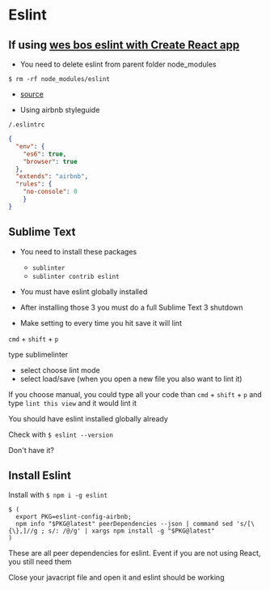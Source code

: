 # Eslint
## If using [wes bos eslint with Create React app](https://github.com/wesbos/eslint-config-wesbos)
* You need to delete eslint from parent folder node_modules

`$ rm -rf node_modules/eslint`

* [source](https://stackoverflow.com/questions/60124662/create-react-app-eslint-error-while-deployment-on-local-machine)

* Using airbnb styleguide

`/.eslintrc`

```json
{
  "env": {
    "es6": true,
    "browser": true
  },
  "extends": "airbnb",
  "rules": {
    "no-console": 0
    }
}
```

## Sublime Text
* You need to install these packages
    - `sublinter`
    - `sublinter contrib eslint`

* You must have eslint globally installed
* After installing those 3 you must do a full Sublime Text 3 shutdown
* Make setting to every time you hit save it will lint

`cmd` + `shift` + `p`

type sublimelinter
* select choose lint mode
* select load/save (when you open a new file you also want to lint it)

If you choose manual, you could type all your code than `cmd` + `shift` + `p` and type `lint this view` and it would lint it

You should have eslint installed globally already

Check with `$ eslint --version`

Don't have it? 

## Install Eslint
Install with `$ npm i -g eslint`

```
$ (
  export PKG=eslint-config-airbnb;
  npm info "$PKG@latest" peerDependencies --json | command sed 's/[\{\},]//g ; s/: /@/g' | xargs npm install -g "$PKG@latest"
)
```

These are all peer dependencies for eslint. Event if you are not using React, you still need them

Close your javacript file and open it and eslint should be working
